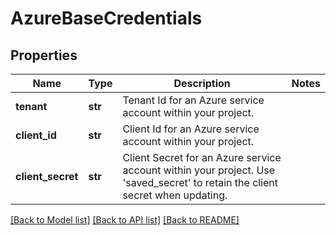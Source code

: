 # AzureBaseCredentials

## Properties
Name | Type | Description | Notes
------------ | ------------- | ------------- | -------------
**tenant** | **str** | Tenant Id for an Azure service account within your project. | 
**client_id** | **str** | Client Id for an Azure service account within your project. | 
**client_secret** | **str** | Client Secret for an Azure service account within your project. Use &#39;saved_secret&#39; to retain the client secret when updating. | 

[[Back to Model list]](../README.md#documentation-for-models) [[Back to API list]](../README.md#documentation-for-api-endpoints) [[Back to README]](../README.md)


